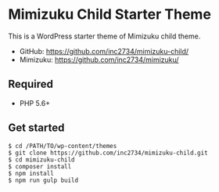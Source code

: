# Mimizuku Child Starter Theme

This is a WordPress starter theme of Mimizuku child theme.

* GitHub: https://github.com/inc2734/mimizuku-child/
* Mimizuku: https://github.com/inc2734/mimizuku/

## Required
* PHP 5.6+

## Get started
```
$ cd /PATH/TO/wp-content/themes
$ git clone https://github.com/inc2734/mimizuku-child.git
$ cd mimizuku-child
$ composer install
$ npm install
$ npm run gulp build
```
